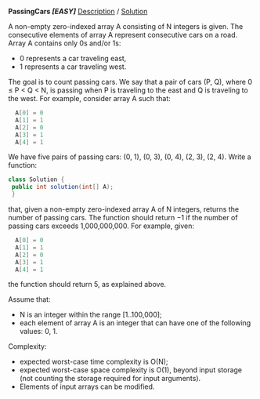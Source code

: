 __PassingCars *[EASY]*__			[Description](descriptions/passingcars.md) / [Solution](Codility/src/train/prefix_sums/PassingCars.java)

A non-empty zero-indexed array A consisting of N integers is given. The consecutive elements of array A represent consecutive cars on a road.
Array A contains only 0s and/or 1s:

 + 0 represents a car traveling east,
 + 1 represents a car traveling west.
 
The goal is to count passing cars. We say that a pair of cars (P, Q), where 0 ≤ P < Q < N, is passing when P is traveling to the east and Q is traveling to the west.
For example, consider array A such that:
```java
  A[0] = 0
  A[1] = 1
  A[2] = 0
  A[3] = 1
  A[4] = 1
```
We have five pairs of passing cars: (0, 1), (0, 3), (0, 4), (2, 3), (2, 4).
Write a function:
```java
class Solution {
 public int solution(int[] A); 
 }
```
that, given a non-empty zero-indexed array A of N integers, returns the number of passing cars.
The function should return −1 if the number of passing cars exceeds 1,000,000,000.
For example, given:
```java
  A[0] = 0
  A[1] = 1
  A[2] = 0
  A[3] = 1
  A[4] = 1
```
the function should return 5, as explained above.

Assume that:

+ N is an integer within the range [1..100,000];
+ each element of array A is an integer that can have one of the following values: 0, 1.

Complexity:

+ expected worst-case time complexity is O(N);
+ expected worst-case space complexity is O(1), beyond input storage (not counting the storage required for input arguments).
+ Elements of input arrays can be modified.